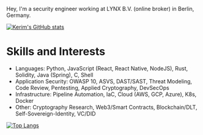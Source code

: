 Hey, I'm a security engineer working at LYNX B.V. (online broker) in Berlin, Germany.

[![Kerim's GitHub stats](https://github-readme-stats.vercel.app/api?username=KerimZ&show_icons=true&theme=dracula&border_radius=20&include_all_commits=true)](https://github.com/anuraghazra/github-readme-stats)

# Skills and Interests
* Languages: Python, JavaScript (React, React Native, NodeJS), Rust, Solidity, Java (Spring), C, Shell
* Application Security: OWASP 10, ASVS, DAST/SAST, Threat Modeling, Code Review, Pentesting, Applied Cryptography, DevSecOps
* Infrastructure: Pipeline Automation, IaC, Cloud (AWS, GCP, Azure), K8s, Docker
* Other: Cryptography Research, Web3/Smart Contracts, Blockchain/DLT, Self-Sovereign-Identity, VC/DID

[![Top Langs](https://github-readme-stats.vercel.app/api/top-langs/?username=KerimZ&theme=dracula&langs_count=10&hide_title=true&border_radius=20&card_width=1000&layout=compact)](https://github.com/anuraghazra/github-readme-stats)
